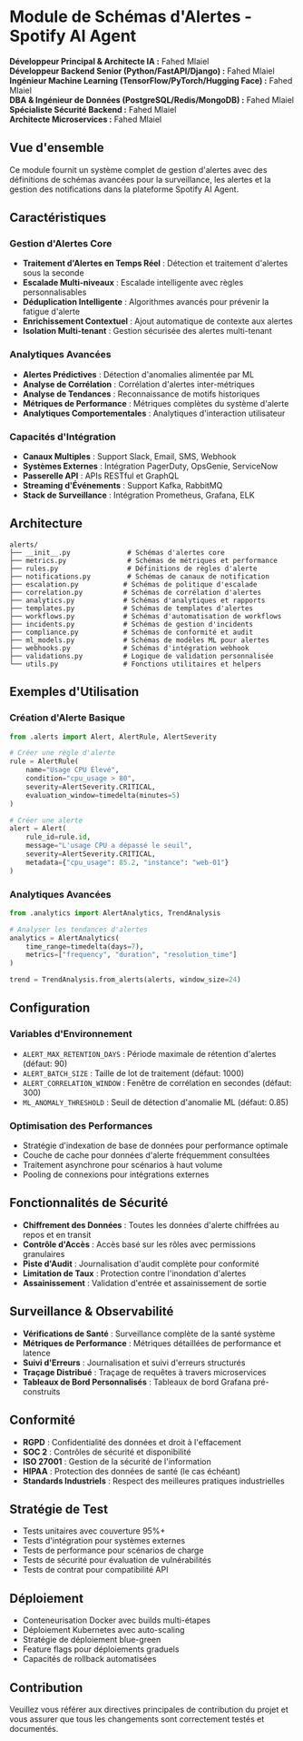 # Module de Schémas d'Alertes - Spotify AI Agent

**Développeur Principal & Architecte IA :** Fahed Mlaiel  
**Développeur Backend Senior (Python/FastAPI/Django) :** Fahed Mlaiel  
**Ingénieur Machine Learning (TensorFlow/PyTorch/Hugging Face) :** Fahed Mlaiel  
**DBA & Ingénieur de Données (PostgreSQL/Redis/MongoDB) :** Fahed Mlaiel  
**Spécialiste Sécurité Backend :** Fahed Mlaiel  
**Architecte Microservices :** Fahed Mlaiel

## Vue d'ensemble

Ce module fournit un système complet de gestion d'alertes avec des définitions de schémas avancées pour la surveillance, les alertes et la gestion des notifications dans la plateforme Spotify AI Agent.

## Caractéristiques

### Gestion d'Alertes Core
- **Traitement d'Alertes en Temps Réel** : Détection et traitement d'alertes sous la seconde
- **Escalade Multi-niveaux** : Escalade intelligente avec règles personnalisables
- **Déduplication Intelligente** : Algorithmes avancés pour prévenir la fatigue d'alerte
- **Enrichissement Contextuel** : Ajout automatique de contexte aux alertes
- **Isolation Multi-tenant** : Gestion sécurisée des alertes multi-tenant

### Analytiques Avancées
- **Alertes Prédictives** : Détection d'anomalies alimentée par ML
- **Analyse de Corrélation** : Corrélation d'alertes inter-métriques
- **Analyse de Tendances** : Reconnaissance de motifs historiques
- **Métriques de Performance** : Métriques complètes du système d'alerte
- **Analytiques Comportementales** : Analytiques d'interaction utilisateur

### Capacités d'Intégration
- **Canaux Multiples** : Support Slack, Email, SMS, Webhook
- **Systèmes Externes** : Intégration PagerDuty, OpsGenie, ServiceNow
- **Passerelle API** : APIs RESTful et GraphQL
- **Streaming d'Événements** : Support Kafka, RabbitMQ
- **Stack de Surveillance** : Intégration Prometheus, Grafana, ELK

## Architecture

```
alerts/
├── __init__.py              # Schémas d'alertes core
├── metrics.py               # Schémas de métriques et performance
├── rules.py                 # Définitions de règles d'alerte
├── notifications.py         # Schémas de canaux de notification
├── escalation.py           # Schémas de politique d'escalade
├── correlation.py          # Schémas de corrélation d'alertes
├── analytics.py            # Schémas d'analytiques et rapports
├── templates.py            # Schémas de templates d'alertes
├── workflows.py            # Schémas d'automatisation de workflows
├── incidents.py            # Schémas de gestion d'incidents
├── compliance.py           # Schémas de conformité et audit
├── ml_models.py            # Schémas de modèles ML pour alertes
├── webhooks.py             # Schémas d'intégration webhook
├── validations.py          # Logique de validation personnalisée
└── utils.py                # Fonctions utilitaires et helpers
```

## Exemples d'Utilisation

### Création d'Alerte Basique
```python
from .alerts import Alert, AlertRule, AlertSeverity

# Créer une règle d'alerte
rule = AlertRule(
    name="Usage CPU Élevé",
    condition="cpu_usage > 80",
    severity=AlertSeverity.CRITICAL,
    evaluation_window=timedelta(minutes=5)
)

# Créer une alerte
alert = Alert(
    rule_id=rule.id,
    message="L'usage CPU a dépassé le seuil",
    severity=AlertSeverity.CRITICAL,
    metadata={"cpu_usage": 85.2, "instance": "web-01"}
)
```

### Analytiques Avancées
```python
from .analytics import AlertAnalytics, TrendAnalysis

# Analyser les tendances d'alertes
analytics = AlertAnalytics(
    time_range=timedelta(days=7),
    metrics=["frequency", "duration", "resolution_time"]
)

trend = TrendAnalysis.from_alerts(alerts, window_size=24)
```

## Configuration

### Variables d'Environnement
- `ALERT_MAX_RETENTION_DAYS` : Période maximale de rétention d'alertes (défaut: 90)
- `ALERT_BATCH_SIZE` : Taille de lot de traitement (défaut: 1000)
- `ALERT_CORRELATION_WINDOW` : Fenêtre de corrélation en secondes (défaut: 300)
- `ML_ANOMALY_THRESHOLD` : Seuil de détection d'anomalie ML (défaut: 0.85)

### Optimisation des Performances
- Stratégie d'indexation de base de données pour performance optimale
- Couche de cache pour données d'alerte fréquemment consultées
- Traitement asynchrone pour scénarios à haut volume
- Pooling de connexions pour intégrations externes

## Fonctionnalités de Sécurité

- **Chiffrement des Données** : Toutes les données d'alerte chiffrées au repos et en transit
- **Contrôle d'Accès** : Accès basé sur les rôles avec permissions granulaires
- **Piste d'Audit** : Journalisation d'audit complète pour conformité
- **Limitation de Taux** : Protection contre l'inondation d'alertes
- **Assainissement** : Validation d'entrée et assainissement de sortie

## Surveillance & Observabilité

- **Vérifications de Santé** : Surveillance complète de la santé système
- **Métriques de Performance** : Métriques détaillées de performance et latence
- **Suivi d'Erreurs** : Journalisation et suivi d'erreurs structurés
- **Traçage Distribué** : Traçage de requêtes à travers microservices
- **Tableaux de Bord Personnalisés** : Tableaux de bord Grafana pré-construits

## Conformité

- **RGPD** : Confidentialité des données et droit à l'effacement
- **SOC 2** : Contrôles de sécurité et disponibilité
- **ISO 27001** : Gestion de la sécurité de l'information
- **HIPAA** : Protection des données de santé (le cas échéant)
- **Standards Industriels** : Respect des meilleures pratiques industrielles

## Stratégie de Test

- Tests unitaires avec couverture 95%+
- Tests d'intégration pour systèmes externes
- Tests de performance pour scénarios de charge
- Tests de sécurité pour évaluation de vulnérabilités
- Tests de contrat pour compatibilité API

## Déploiement

- Conteneurisation Docker avec builds multi-étapes
- Déploiement Kubernetes avec auto-scaling
- Stratégie de déploiement blue-green
- Feature flags pour déploiements graduels
- Capacités de rollback automatisées

## Contribution

Veuillez vous référer aux directives principales de contribution du projet et vous assurer que tous les changements sont correctement testés et documentés.

